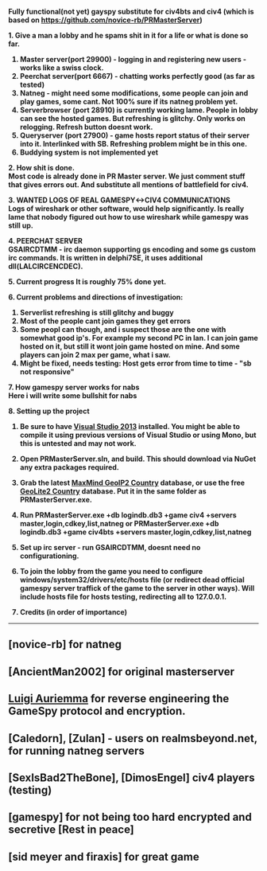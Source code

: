<strong>Fully functional(not yet) gayspy substitute for civ4bts and civ4 (which is based on https://github.com/novice-rb/PRMasterServer)


<strong>1. Give a man a lobby and he spams shit in it for a life or what is done so far.</strong><br>

1. Master server(port 29900) - logging in and registering new users - works like a swiss clock.
2. Peerchat server(port 6667) - chatting works perfectly good (as far as tested) 
3. Natneg - might need some modifications, some people can join and play games, some cant. Not 100% sure if its natneg problem yet.
3. Serverbrowser (port 28910) is currently working lame. People in lobby can see the hosted games. But refreshing is glitchy. Only works on relogging. Refresh button doesnt work.  
4. Queryserver (port 27900) - game hosts report status of their server into it. Interlinked with SB. Refreshing problem might be in this one.
5. Buddying system is not implemented yet


<strong>2. How shit is done.</strong><br>
Most code is already done in PR Master server. We just comment stuff that gives errors out. And substitute all mentions of battlefield for civ4.

<strong>3. WANTED LOGS OF REAL GAMESPY<->CIV4 COMMUNICATIONS</strong><br>
Logs of wireshark or other software, would help significantly. Is really lame that nobody figured out how to use wireshark while gamespy was still up.


<strong>4. PEERCHAT SERVER</strong><br>
GSAIRCDTMM - irc daemon supporting gs encoding and some gs custom irc commands.  It is written in delphi7SE, it uses additional dll(LALCIRCENCDEC).


<strong>
5. Current progress</strong>
It is roughly 75% done yet.<br>


<strong>6. Current problems and directions of investigation:<br></strong>
1. Serverlist refreshing is still glitchy and buggy<br>
2. Most of the people cant join games they get errors
3. Some peopl can though, and i suspect those are the one with somewhat good ip's. For example my second PC in lan. I can join game hosted on it, but still it wont join game hosted on mine. And some players can join 2 max per game, what i saw.
3. Might be fixed, needs testing: Host gets error from time to time - "sb not responsive"<br>

<strong>7. How gamespy server works for nabs</strong>
<br>
Here i will write some bullshit for nabs


<strong>8. Setting up the project</strong><br>

1. Be sure to have [Visual Studio 2013](http://www.microsoft.com/en-us/download/details.aspx?id=40787) installed.  You might be able to compile it using previous versions of Visual Studio or using Mono, but this is untested and may not work.

2. Open **PRMasterServer.sln**, and build. This should download via NuGet any extra packages required.

3. Grab the latest [MaxMind GeoIP2 Country](https://www.maxmind.com/en/country) database, or use the free [GeoLite2 Country](http://dev.maxmind.com/geoip/geoip2/geolite2/) database. Put it in the same folder as **PRMasterServer.exe**.

5. Run **PRMasterServer.exe +db logindb.db3 +game civ4 +servers master,login,cdkey,list,natneg** or **PRMasterServer.exe +db logindb.db3 +game civ4bts +servers master,login,cdkey,list,natneg**

6. Set up irc server - run GSAIRCDTMM, doesnt need no configurationing.

7. To join the lobby from the game you need to configure windows/system32/drivers/etc/hosts file (or redirect dead official gamespy server traffick of the game to the server in other ways). Will include hosts file for hosts testing, redirecting all to 127.0.0.1.


9. Credits (in order of importance)
---------------------

[novice-rb] for natneg
--
[AncientMan2002] for original masterserver
--
[Luigi Auriemma](http://aluigi.org) for reverse engineering the GameSpy protocol and encryption.
--
[Caledorn], [Zulan] - users on realmsbeyond.net, for running natneg servers
--
[SexIsBad2TheBone], [DimosEngel] civ4 players (testing)
--
[gamespy] for not being too hard encrypted and secretive [Rest in peace]
--
[sid meyer and firaxis] for great game
--

